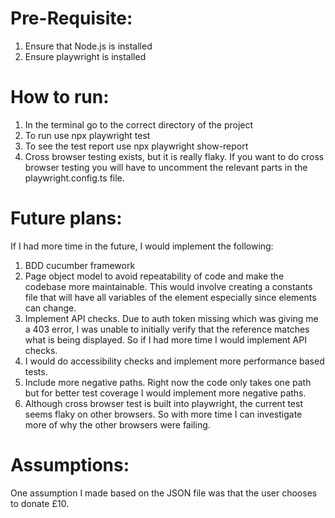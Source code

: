 # Pre-Requisite:

1) Ensure that Node.js is installed
2) Ensure playwright is installed

# How to run:

1) In the terminal go to the correct directory of the project
2) To run use npx playwright test
3) To see the test report use npx playwright show-report
4) Cross browser testing exists, but it is really flaky. If you want to do cross browser testing you will have to uncomment the relevant parts in the playwright.config.ts file.

# Future plans:

If I had more time in the future, I would implement the following:

1) BDD cucumber framework
2) Page object model to avoid repeatability of code and make the codebase more maintainable. This would involve creating a constants file that will have all variables of the element especially since elements can change.
3) Implement API checks. Due to auth token missing which was giving me a 403 error, I was unable to initially verify that the reference matches what is being displayed. So if I had more time I would implement API checks.
4) I would do accessibility checks and implement more performance based tests.
5) Include more negative paths. Right now the code only takes one path but for better test coverage I would implement more negative paths.
6) Although cross browser test is built into playwright, the current test seems flaky on other browsers. So with more time I can investigate more of why the other browsers were failing.

# Assumptions:

One assumption I made based on the JSON file was that the user chooses to donate £10.
